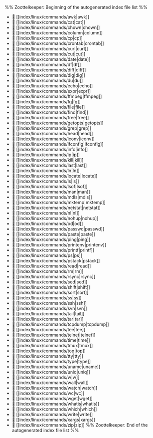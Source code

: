 %% Zoottelkeeper: Beginning of the autogenerated index file list  %%
- 📄 [[index/linux/commands/awk|awk]]
- 📄 [[index/linux/commands/cat|cat]]
- 📄 [[index/linux/commands/chown|chown]]
- 📄 [[index/linux/commands/column|column]]
- 📄 [[index/linux/commands/cp|cp]]
- 📄 [[index/linux/commands/crontab|crontab]]
- 📄 [[index/linux/commands/curl|curl]]
- 📄 [[index/linux/commands/cut|cut]]
- 📄 [[index/linux/commands/date|date]]
- 📄 [[index/linux/commands/df|df]]
- 📄 [[index/linux/commands/diff|diff]]
- 📄 [[index/linux/commands/dig|dig]]
- 📄 [[index/linux/commands/du|du]]
- 📄 [[index/linux/commands/echo|echo]]
- 📄 [[index/linux/commands/expr|expr]]
- 📄 [[index/linux/commands/ffmpeg|ffmpeg]]
- 📄 [[index/linux/commands/fg|fg]]
- 📄 [[index/linux/commands/file|file]]
- 📄 [[index/linux/commands/find|find]]
- 📄 [[index/linux/commands/free|free]]
- 📄 [[index/linux/commands/getopts|getopts]]
- 📄 [[index/linux/commands/grep|grep]]
- 📄 [[index/linux/commands/head|head]]
- 📄 [[index/linux/commands/iconv|iconv]]
- 📄 [[index/linux/commands/ifconfig|ifconfig]]
- 📄 [[index/linux/commands/info|info]]
- 📄 [[index/linux/commands/ip|ip]]
- 📄 [[index/linux/commands/kill|kill]]
- 📄 [[index/linux/commands/last|last]]
- 📄 [[index/linux/commands/ln|ln]]
- 📄 [[index/linux/commands/locate|locate]]
- 📄 [[index/linux/commands/ls|ls]]
- 📄 [[index/linux/commands/lsof|lsof]]
- 📄 [[index/linux/commands/man|man]]
- 📄 [[index/linux/commands/mdls|mdls]]
- 📄 [[index/linux/commands/mktemp|mktemp]]
- 📄 [[index/linux/commands/netstat|netstat]]
- 📄 [[index/linux/commands/nl|nl]]
- 📄 [[index/linux/commands/nohup|nohup]]
- 📄 [[index/linux/commands/od|od]]
- 📄 [[index/linux/commands/passwd|passwd]]
- 📄 [[index/linux/commands/paste|paste]]
- 📄 [[index/linux/commands/ping|ping]]
- 📄 [[index/linux/commands/printenv|printenv]]
- 📄 [[index/linux/commands/printf|printf]]
- 📄 [[index/linux/commands/ps|ps]]
- 📄 [[index/linux/commands/pstack|pstack]]
- 📄 [[index/linux/commands/read|read]]
- 📄 [[index/linux/commands/rm|rm]]
- 📄 [[index/linux/commands/rsync|rsync]]
- 📄 [[index/linux/commands/sed|sed]]
- 📄 [[index/linux/commands/shift|shift]]
- 📄 [[index/linux/commands/sort|sort]]
- 📄 [[index/linux/commands/ss|ss]]
- 📄 [[index/linux/commands/ssh|ssh]]
- 📄 [[index/linux/commands/svn|svn]]
- 📄 [[index/linux/commands/tail|tail]]
- 📄 [[index/linux/commands/tar|tar]]
- 📄 [[index/linux/commands/tcpdump|tcpdump]]
- 📄 [[index/linux/commands/tee|tee]]
- 📄 [[index/linux/commands/telnet|telnet]]
- 📄 [[index/linux/commands/time|time]]
- 📄 [[index/linux/commands/tmux|tmux]]
- 📄 [[index/linux/commands/top|top]]
- 📄 [[index/linux/commands/tty|tty]]
- 📄 [[index/linux/commands/type|type]]
- 📄 [[index/linux/commands/uname|uname]]
- 📄 [[index/linux/commands/uniq|uniq]]
- 📄 [[index/linux/commands/w|w]]
- 📄 [[index/linux/commands/wall|wall]]
- 📄 [[index/linux/commands/watch|watch]]
- 📄 [[index/linux/commands/wc|wc]]
- 📄 [[index/linux/commands/wget|wget]]
- 📄 [[index/linux/commands/whatis|whatis]]
- 📄 [[index/linux/commands/which|which]]
- 📄 [[index/linux/commands/write|write]]
- 📄 [[index/linux/commands/xargs|xargs]]
- 📄 [[index/linux/commands/zip|zip]]
%% Zoottelkeeper: End of the autogenerated index file list  %%

